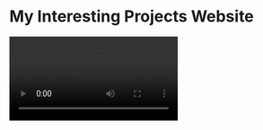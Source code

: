 # My Interesting Projects Website

<video src='./output.mp4'/>

Welcome to the repository for my personal website. This project showcases a collection of my work, with a focus on creating an engaging and interactive user experience that harks back to the retro aesthetics of early computing.

## Features

- **Retro Theme**: The website features a unique retro computer or terminal theme, complete with text scanlines, a blinking cursor, and monochrome color schemes.
- **Interactive Search**: Users can search for projects using a dynamic input that simulates a command-line interface.
- **Category Filtering**: Projects are categorized into several groups such as Machine Learning (ML), Physics, Real Time, Security Operations (Sec ops), and Random, allowing users to filter projects by these categories.
- **Dynamic Project Display**: Clicking on a project in the list displays its details on the right panel, with content rendered from Markdown to HTML for easy updating.
- **Sound Effects**: Interactive audio feedback enhances the user experience, with sounds for clicking, hovering, and toggling audio.

## Technologies Used

- **Vue.js**: Utilizes Vue 3 Composition API for reactive state management and component-based architecture.
- **CSS**: Custom styles with a focus on the retro theme, including animations for blinking elements and cursor effects.
- **Markdown Rendering**: Uses the `marked` library to convert Markdown files into HTML, allowing for easy content management.
- **Custom Sound Service**: A bespoke service for handling sound effects based on user interactions, enhancing the nostalgia factor.

## Project Structure

/components # Vue components for various parts of the site
/services # JavaScript services, including sound management
/assets # Static assets such as CSS files, images, and sounds
/views # Vue components for whole pages or major sections


## Setup and Development

To get the project up and running on your local machine, follow these steps:

1. Clone the repository:

```bash
git clone https://github.com/yourusername/yourrepository.git
```

2. Install dependencies

```bash
npm install
```

3. Serve with hot reload at localhost:

```bash
npm run serve
```

## Contributing

I welcome contributions to this project! If you have suggestions or improvements, please fork the repository and create a pull request.
